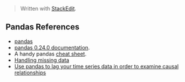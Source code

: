 > Written with [StackEdit](https://stackedit.io/).

## Pandas References

- [pandas](https://pandas.pydata.org/)
- [pandas 0.24.0 documentation](http://pandas.pydata.org/pandas-docs/stable/#). 
- A handy pandas [cheat sheet](http://pandas.pydata.org/Pandas_Cheat_Sheet.pdf).
- [Handling missing data](https://www.oreilly.com/learning/handling-missing-data)
- [Use pandas to lag your time series data in order to examine causal relationships](https://medium.com/@NatalieOlivo/use-pandas-to-lag-your-timeseries-data-in-order-to-examine-causal-relationships-f8186451b3a9)

<!--stackedit_data:
eyJoaXN0b3J5IjpbLTExNzE1MDA1NDcsMTA1NzIzMzQwNF19
-->